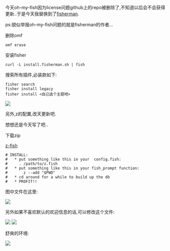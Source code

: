 今天oh-my-fish因为license问题github上的repo被删除了,不知道以后会不会获得更新..于是今天我替换到了[fisherman](https://github.com/fisherman/fisherman).

ps:貌似举报oh-my-fish问题的就是fisherman的作者...

删除omf 

`omf erase `

安装fisher

`curl -L install.fisherman.sh | fish`

搜索所有插件,必装款如下:

```
fisher search
fisher install legacy
fisher install <自己选个主题吧>
```
![](http://7xqjx7.com1.z0.glb.clouddn.com/image/Screen%20Shot%202016-02-09%20at%2023.14.44.png)


另外,z的配置,改天更新吧.

想想还是今天写了吧..

下载zip 

[z-fish](https://github.com/sjl/z-fish)

```
# INSTALL:
#   * put something like this in your  config.fish:
#     . /path/to/z.fish
#   * put something like this in your fish_prompt function:
#       z --add "$PWD"
#   * cd around for a while to build up the db
#   * PROFIT!!

```

图中文件在这里:

![](http://7xqjx7.com1.z0.glb.clouddn.com/image/Screen%20Shot%202016-02-09%20at%2023.24.35.png)

另外如果不喜欢默认的欢迎信息的话,可以修改这个文件:


![](http://7xqjx7.com1.z0.glb.clouddn.com/image/Screen%20Shot%202016-02-09%20at%2023.27.29.png)
![](http://7xqjx7.com1.z0.glb.clouddn.com/image/Screen%20Shot%202016-02-09%20at%2023.27.21.png)


舒爽的环境:

![](http://7xqjx7.com1.z0.glb.clouddn.com/image/Screen%20Shot%202016-02-13%20at%2018.25.12.png)
